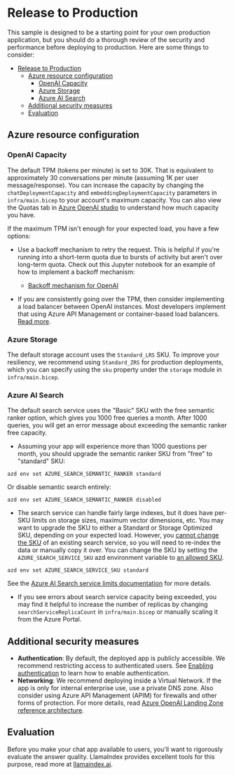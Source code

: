 # Release to Production

This sample is designed to be a starting point for your own production application,
but you should do a thorough review of the security and performance before deploying
to production. Here are some things to consider:

- [Release to Production](#release-to-production)
  - [Azure resource configuration](#azure-resource-configuration)
    - [OpenAI Capacity](#openai-capacity)
    - [Azure Storage](#azure-storage)
    - [Azure AI Search](#azure-ai-search)
  - [Additional security measures](#additional-security-measures)
  - [Evaluation](#evaluation)

## Azure resource configuration

### OpenAI Capacity

The default TPM (tokens per minute) is set to 30K. That is equivalent
to approximately 30 conversations per minute (assuming 1K per user message/response).
You can increase the capacity by changing the `chatDeploymentCapacity` and `embeddingDeploymentCapacity`
parameters in `infra/main.bicep` to your account's maximum capacity.
You can also view the Quotas tab in [Azure OpenAI studio](https://oai.azure.com/)
to understand how much capacity you have.

If the maximum TPM isn't enough for your expected load, you have a few options:

* Use a backoff mechanism to retry the request. This is helpful if you're running into a short-term quota due to bursts of activity but aren't over long-term quota. Check out this Jupyter notebook for an example of how to implement a backoff mechanism:
  * [Backoff mechanism for OpenAI](https://github.com/openai/openai-cookbook/blob/main/examples/How_to_handle_rate_limits.ipynb)

* If you are consistently going over the TPM, then consider implementing a load balancer between OpenAI instances. Most developers implement that using Azure API Management or container-based load balancers. [Read more](https://learn.microsoft.com/azure/api-management/rate-limit-policy).

### Azure Storage

The default storage account uses the `Standard_LRS` SKU.
To improve your resiliency, we recommend using `Standard_ZRS` for production deployments,
which you can specify using the `sku` property under the `storage` module in `infra/main.bicep`.

### Azure AI Search

The default search service uses the "Basic" SKU
with the free semantic ranker option, which gives you 1000 free queries a month.
After 1000 queries, you will get an error message about exceeding the semantic ranker free capacity.

* Assuming your app will experience more than 1000 questions per month,
  you should upgrade the semantic ranker SKU from "free" to "standard" SKU:

```shell
azd env set AZURE_SEARCH_SEMANTIC_RANKER standard
```

Or disable semantic search entirely:

```shell
azd env set AZURE_SEARCH_SEMANTIC_RANKER disabled
```

* The search service can handle fairly large indexes, but it does have per-SKU limits on storage sizes, maximum vector dimensions, etc. You may want to upgrade the SKU to either a Standard or Storage Optimized SKU, depending on your expected load.
However, you [cannot change the SKU](https://learn.microsoft.com/azure/search/search-sku-tier#tier-upgrade-or-downgrade) of an existing search service, so you will need to re-index the data or manually copy it over.
You can change the SKU by setting the `AZURE_SEARCH_SERVICE_SKU` azd environment variable to [an allowed SKU](https://learn.microsoft.com/azure/templates/microsoft.search/searchservices?pivots=deployment-language-bicep#sku).

```shell
azd env set AZURE_SEARCH_SERVICE_SKU standard
```

See the [Azure AI Search service limits documentation](https://learn.microsoft.com/azure/search/search-limits-quotas-capacity) for more details.

* If you see errors about search service capacity being exceeded, you may find it helpful to increase
the number of replicas by changing `searchServiceReplicaCount` in `infra/main.bicep`
or manually scaling it from the Azure Portal.

## Additional security measures

* **Authentication**: By default, the deployed app is publicly accessible.
We recommend restricting access to authenticated users.
See [Enabling authentication](./deploy_features.md#enabling-authentication) to learn how to enable authentication.
* **Networking**: We recommend deploying inside a Virtual Network. If the app is only for
internal enterprise use, use a private DNS zone. Also consider using Azure API Management (APIM)
for firewalls and other forms of protection.
For more details, read [Azure OpenAI Landing Zone reference architecture](https://techcommunity.microsoft.com/blog/azurearchitectureblog/azure-openai-landing-zone-reference-architecture/3882102).

## Evaluation

Before you make your chat app available to users, you'll want to rigorously evaluate the answer quality. LlamaIndex provides excellent tools for this purpose, read more at [llamaindex.ai](https://www.llamaindex.ai/blog/building-and-evaluating-a-qa-system-with-llamaindex-3f02e9d87ce1).